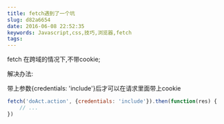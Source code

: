 ```yaml
---
title: fetch遇到了一个坑
slug: d82a6654
date: 2016-06-08 22:52:35
keywords: Javascript,css,技巧,浏览器,fetch
tags:
---
```

fetch 在跨域的情况下,不带cookie;

解决办法:

带上参数{credentials: 'include'}后才可以在请求里面带上cookie

```javascript
fetch('doAct.action', {credentials: 'include'}).then(function(res) {
    // ...
})
```
